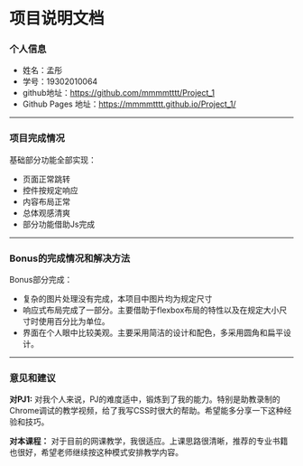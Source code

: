 # 项目说明文档
### 个人信息
- 姓名：孟彤
- 学号：19302010064
- github地址：https://github.com/mmmmtttt/Project_1
- Github Pages 地址：https://mmmmtttt.github.io/Project_1/

---
### 项目完成情况
基础部分功能全部实现：
- 页面正常跳转
- 控件按规定响应
- 内容布局正常
- 总体观感清爽
- 部分功能借助Js完成

---
### Bonus的完成情况和解决方法
Bonus部分完成：
- 复杂的图片处理没有完成，本项目中图片均为规定尺寸
- 响应式布局完成了一部分。主要借助于flexbox布局的特性以及在规定大小尺寸时使用百分比为单位。
- 界面在个人眼中比较美观。主要采用简洁的设计和配色，多采用圆角和扁平设计。

---
### 意见和建议

**对PJ1:**
对我个人来说，PJ的难度适中，锻炼到了我的能力。特别是助教录制的Chrome调试的教学视频，给了我写CSS时很大的帮助。希望能多分享一下这种经验和技巧。

**对本课程：**
对于目前的网课教学，我很适应。上课思路很清晰，推荐的专业书籍也很好，希望老师继续按这种模式安排教学内容。